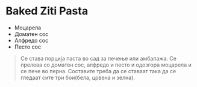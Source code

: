 # Baked Ziti Pasta
- Моцарела
- Доматен сос
- Алфредо сос
- Песто сос


>Се става порција паста во сад за печење или амбалажа.
Се прелева со доматен сос, алфредо и песто и одозгора моцарела и се пече во перна.
Составите треба да се ставаат така да се гледаат сите три бои(бела, црвена и зелна).

